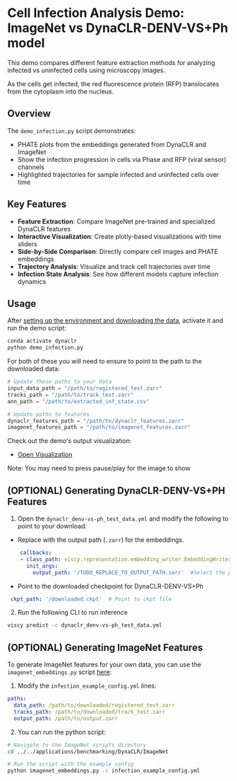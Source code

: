 # Cell Infection Analysis Demo: ImageNet vs DynaCLR-DENV-VS+Ph model

This demo compares different feature extraction methods for analyzing infected vs uninfected cells using microscopy images.

As the cells get infected, the red fluorescence protein (RFP) translocates from the cytoplasm into the nucleus.

## Overview

The `demo_infection.py` script demonstrates:

  - PHATE plots from the embeddings generated from  DynaCLR and ImageNet
  - Show the infection progression in cells via Phase and RFP (viral sensor) channels
  - Highlighted trajectories for sample infected and uninfected cells over time

## Key Features

- **Feature Extraction**: Compare ImageNet pre-trained and specialized DynaCLR features
- **Interactive Visualization**: Create plotly-based visualizations with time sliders
- **Side-by-Side Comparison**: Directly compare cell images and PHATE embeddings
- **Trajectory Analysis**: Visualize and track cell trajectories over time
- **Infection State Analysis**: See how different models capture infection dynamics


## Usage

After [setting up the environment and downloading the data](/examples/DynaCLR/README.md#setup), activate it and run the demo script:

```bash
conda activate dynaclr
python demo_infection.py
```

For both of these you will need to ensure to point to the path to the downloaded data:
```python
# Update these paths to your data
input_data_path = "/path/to/registered_test.zarr"
tracks_path = "/path/to/track_test.zarr"
ann_path = "/path/to/extracted_inf_state.csv"

# Update paths to features
dynaclr_features_path = "/path/to/dynaclr_features.zarr"
imagenet_features_path = "/path/to/imagenet_features.zarr"
```

Check out the demo's output visualization:

- [Open Visualization](https://public.czbiohub.org/comp.micro/viscy/DynaCLR_data/DENV/test/20240204_A549_DENV_ZIKV_timelapse/cell_infection_visualization.html)

Note: You may need to press pause/play for the image to show

## (OPTIONAL) Generating DynaCLR-DENV-VS+PH Features

1. Open the `dynaclr_denv-vs-ph_test_data.yml` and modify the following to point to your download:

- Replace with the output path (`.zarr`) for the embeddings.
```yaml
    callbacks:
    - class_path: viscy.representation.embedding_writer.EmbeddingWriter
      init_args:
        output_path: '/TODO_REPLACE_TO_OUTPUT_PATH.zarr'  #Select the path to save
```

- Point to the downloaded checkpoint for DynaCLR-DENV-VS+Ph
```yaml
 ckpt_path: '/downloaded.ckpt'  # Point to ckpt file
 ```

2. Run the following CLI to run inference
```bash
viscy predict -c dynaclr_denv-vs-ph_test_data.yml
```

## (OPTIONAL) Generating ImageNet Features

To generate ImageNet features for your own data, you can use the `imagenet_embeddings.py` script [here](../../../applications/benchmarking/DynaCLR/ImageNet/config.yml):

1. Modify the `infection_example_config.yml` lines:

```yaml
paths:
  data_path: /path/to/downloaded/registered_test.zarr
  tracks_path: /path/to/downloaded/track_test.zarr
  output_path: /path/to/output.zarr
```

2. You can run the python script:

```bash
# Navigate to the ImageNet scripts directory
cd ../../applications/benchmarking/DynaCLR/ImageNet

# Run the script with the example config
python imagenet_embeddings.py -c infection_example_config.yml
```
